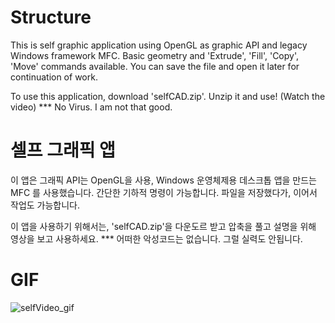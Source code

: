 # Structure
This is self graphic application using OpenGL as graphic API and legacy Windows framework MFC. 
Basic geometry and 'Extrude', 'Fill', 'Copy', 'Move' commands available. You can save the file
and open it later for continuation of work.

To use this application, download 'selfCAD.zip'. Unzip it and use! (Watch the video)
*** No Virus. I am not that good.

# 셀프 그래픽 앱 
이 앱은 그래픽 API는 OpenGL을 사용, Windows 운영체제용 데스크톱 앱을 만드는 MFC 를 사용했습니다.
간단한 기하적 명령이 가능합니다. 파일을 저장했다가, 이어서 작업도 가능합니다.

이 앱을 사용하기 위해서는, 'selfCAD.zip'을 다운도르 받고 압축을 풀고 설명을 위해 영상을 보고 사용하세요.
*** 어떠한 악성코드는 없습니다. 그럴 실력도 안됩니다.


# GIF

![selfVideo_gif](https://github.com/BaeSungHyun/selfCAD/assets/117246534/11b4886b-dbd7-4767-b62f-a9e9903208d8)
